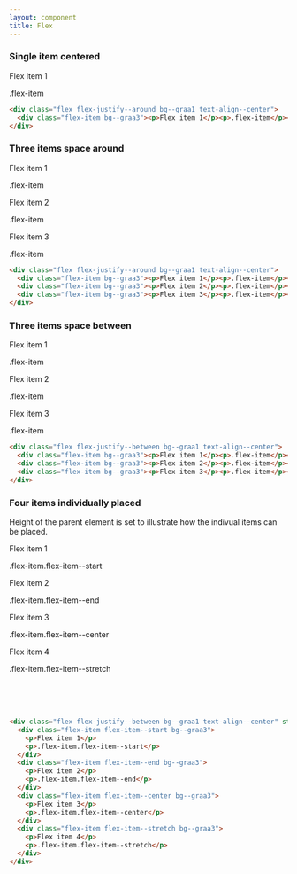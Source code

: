 ```yaml
---
layout: component
title: Flex
---
```


### Single item centered

<div class="flex flex-justify--around bg--graa1 text-align--center">
  <div class="flex-item bg--graa3"><p>Flex item 1</p><p>.flex-item</p></div>
</div>

```html
<div class="flex flex-justify--around bg--graa1 text-align--center">
  <div class="flex-item bg--graa3"><p>Flex item 1</p><p>.flex-item</p></div>
</div>
```

### Three items space around

<div class="flex flex-justify--around bg--graa1 text-align--center">
  <div class="flex-item bg--graa3"><p>Flex item 1</p><p>.flex-item</p></div>
  <div class="flex-item bg--graa3"><p>Flex item 2</p><p>.flex-item</p></div>
  <div class="flex-item bg--graa3"><p>Flex item 3</p><p>.flex-item</p></div>
</div>


```html
<div class="flex flex-justify--around bg--graa1 text-align--center">
  <div class="flex-item bg--graa3"><p>Flex item 1</p><p>.flex-item</p></div>
  <div class="flex-item bg--graa3"><p>Flex item 2</p><p>.flex-item</p></div>
  <div class="flex-item bg--graa3"><p>Flex item 3</p><p>.flex-item</p></div>
</div>
```

### Three items space between

<div class="flex flex-justify--between bg--graa1 text-align--center">
  <div class="flex-item bg--graa3"><p>Flex item 1</p><p>.flex-item</p></div>
  <div class="flex-item bg--graa3"><p>Flex item 2</p><p>.flex-item</p></div>
  <div class="flex-item bg--graa3"><p>Flex item 3</p><p>.flex-item</p></div>
</div>

```html
<div class="flex flex-justify--between bg--graa1 text-align--center">
  <div class="flex-item bg--graa3"><p>Flex item 1</p><p>.flex-item</p></div>
  <div class="flex-item bg--graa3"><p>Flex item 2</p><p>.flex-item</p></div>
  <div class="flex-item bg--graa3"><p>Flex item 3</p><p>.flex-item</p></div>
</div>
```


### Four items individually placed

Height of the parent element is set to illustrate how the indivual items can be placed.

<div class="flex flex-justify--between bg--graa1 text-align--center" style="height: 300px;">
  <div class="flex-item flex-item--start bg--graa3"><p>Flex item 1</p><p>.flex-item.flex-item--start</p></div>
  <div class="flex-item flex-item--end bg--graa3"><p>Flex item 2</p><p>.flex-item.flex-item--end</p></div>
  <div class="flex-item flex-item--center bg--graa3"><p>Flex item 3</p><p>.flex-item.flex-item--center</p></div>
  <div class="flex-item flex-item--stretch bg--graa3"><p>Flex item 4</p><p>.flex-item.flex-item--stretch</p></div>
</div>

```html
<div class="flex flex-justify--between bg--graa1 text-align--center" style="height: 300px;">
  <div class="flex-item flex-item--start bg--graa3">
    <p>Flex item 1</p>
    <p>.flex-item.flex-item--start</p>
  </div>
  <div class="flex-item flex-item--end bg--graa3">
    <p>Flex item 2</p>
    <p>.flex-item.flex-item--end</p>
  </div>
  <div class="flex-item flex-item--center bg--graa3">
    <p>Flex item 3</p>
    <p>.flex-item.flex-item--center</p>
  </div>
  <div class="flex-item flex-item--stretch bg--graa3">
    <p>Flex item 4</p>
    <p>.flex-item.flex-item--stretch</p>
  </div>
</div>
```
